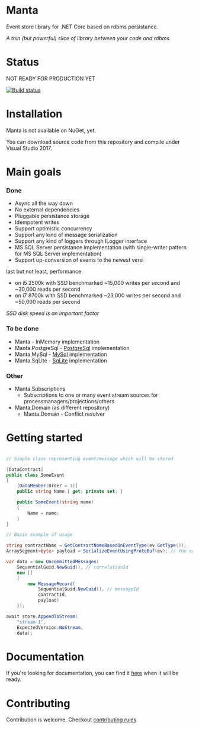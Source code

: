 # Manta
Event store library for .NET Core based on rdbms persistance.

*A thin (but powerful) slice of library between your code and rdbms.*

# Status
NOT READY FOR PRODUCTION YET

[![Build status](https://ci.appveyor.com/api/projects/status/rmy0b570j1ur2c58/branch/master?svg=true)](https://ci.appveyor.com/project/dario-l/manta/branch/master)

# Installation
Manta is not available on NuGet, yet.

You can download source code from this repository and compile under Visual Studio 2017.

# Main goals

### Done
 - Async all the way down
 - No external dependencies
 - Pluggable persistance storage
 - Idempotent writes
 - Support optimistic concurrency
 - Support any kind of message serialization
 - Support any kind of loggers through ILogger interface
 - MS SQL Server persistance implementation (with single-writer pattern for MS SQL Server implementation)
 - Support up-conversion of events to the newest versi

last but not least, performance

 - on i5 2500k with SSD benchmarked ~15,000 writes per second and ~30,000 reads per second
 - on i7 8700k with SSD benchmarked ~23,000 writes per second and ~50,000 reads per second

*SSD disk speed is an important factor*

### To be done
 - Manta - InMemory implementation
 - Manta.PostgreSql - [PostgreSql](https://www.postgresql.org/) implementation
 - Manta.MySql - [MySql](https://www.mysql.com/) implementation
 - Manta.SqLite - [SqLite](https://www.sqlite.org/) implementation

### Other
 - Manta.Subscriptions
   - Subscriptions to one or many event stream sources for processmanagers/projections/others
 - Manta.Domain (as different repository)
   - Manta.Domain - Conflict resolver


# Getting started

```c#

// Simple class representing event/message which will be stored

[DataContract]
public class SomeEvent
{
    [DataMember(Order = 1)]
    public string Name { get; private set; }

    public SomeEvent(string name)
    {
        Name = name;
    }
}

// Basic example of usage

string contractName = GetContractNameBasedOnEventType(ev.GetType());
ArraySegment<byte> payload = SerializeEventUsingProtoBuf(ev); // You can use any type of serialization method

var data = new UncommittedMessages(
    SequentialGuid.NewGuid(), // correlationId
    new []
    {
        new MessageRecord(
            SequentialGuid.NewGuid(), // messageId
            contractId,
            payload)
    });

await store.AppendToStream(
    "stream-1",
    ExpectedVersion.NoStream,
    data);
```

# Documentation
If you're looking for documentation, you can find it [here](https://github.com/getmanta/manta/wiki) when it will be ready.

# Contributing
Contribution is welcome. Checkout [contributing rules](https://github.com/GetManta/manta/blob/master/CONTRIBUTING.md).
